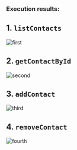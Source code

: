### Execution results: 

## 1. `listContacts` <br>
![first](https://ibb.co/dj73P23.png)
## 2. `getContactById` <br>
![second](https://ibb.co/vdqk4fj.png)
## 3. `addContact` <br>
 ![third](https://ibb.co/fr41rGm.png)
## 4. `removeContact` <br>
 ![fourth](https://ibb.co/bgVPHZn.png)


